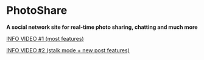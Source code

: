 # PhotoShare
**A social network site for real-time photo sharing, chatting and much more**

[INFO VIDEO #1 (most features)](https://drive.google.com/file/d/13WM_altNdKTLVfIZ54nDLx8eVOYvKMJo/view?usp=drivesdk)

[INFO VIDEO #2 (stalk mode + new post features)](https://drive.google.com/file/d/13Te0NfqXUR28OLXVkUA6su2J9JqWfEKN/view?usp=drivesdk)
